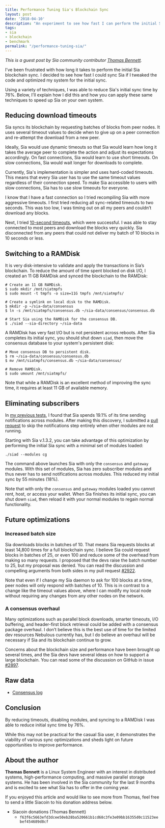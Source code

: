 ```yaml
---
title: Performance Tuning Sia's Blockchain Sync
layout: post
date: '2018-04-10'
description: "An experiment to see how fast I can perform the initial Sia blockchain sync"
tags:
- sia
- blockchain
- benchmark
permalink: "/performance-tuning-sia/"
---
```


*This is a guest post by Sia community contributor [Thomas Bennett](https://github.com/tbenz9).*

I've been frustrated with how long it takes to perform the initial Sia blockchain sync.  I decided to see how fast I could sync Sia if I tweaked the code and optimized my system for the initial sync.

Using a variety of techniques, I was able to reduce Sia's initial sync time by 76%.  Below, I'll explain how I did this and how you can apply these same techniques to speed up Sia on your own system.

## Reducing download timeouts

Sia syncs its blockchain by requesting batches of blocks from peer nodes. It uses several timeout values to decide when to give up on a peer connection and re-attempt the download from a new peer.

Ideally, Sia would use dynamic timeouts so that Sia would learn how long it takes the average peer to complete the action and adjust its expectations accordingly. On fast connections, Sia would learn to use short timeouts. On slow connections, Sia would wait longer for downloads to complete.

Currently, Sia's implementation is simpler and uses hard-coded timeouts. This means that every Sia user has to use the same timeout values regardless of their connection speed. To make Sia accessible to users with slow connections, Sia has to use slow timeouts for everyone.

I know that I have a fast connection so I tried recompiling Sia with more aggressive timeouts. I first tried reducing all sync-related timeouts to two seconds. This was too low, I was timing out on all my peers and couldn’t download any blocks.

Next, I tried [10-second timeouts](https://github.com/NebulousLabs/Sia/compare/fea834fcef00f7c0b712fd1751922bcc65623ed0...mtlynch:aggressive-timeouts?expand=1), which were successful. I was able to stay connected to most peers and download the blocks very quickly. Sia disconnected from any peers that could not deliver my batch of 10 blocks in 10 seconds or less.

## Switching to a RAMDisk

It is very disk-intensive to validate and apply the transactions in Sia’s blockchain. To reduce the amount of time spent blocked on disk I/O, I created an 11 GB RAMDisk and synced the blockchain to the RAMDisk:

```shell
# Create an 11 GB RAMDisk.
$ sudo mkdir /mnt/siatmpfs
$ sudo mount -t tmpfs -o size=11G tmpfs /mnt/siatmpfs/

# Create a symlink on local disk to the RAMDisk.
$ mkdir -p ~/sia-data/consensus
$ ln -s /mnt/siatmpfs/consensus.db ~/sia-data/consensus/consensus.db

# Start Sia using the RAMDisk for the consensus DB.
$ ./siad --sia-directory ~/sia-data
```

A RAMDisk has very fast I/O but is not persistent across reboots. After Sia completes its initial sync, you should shut down `siad`, then move the consensus database to your system's persistent disk:

```shell
# Move consensus DB to persistent disk.
$ rm ~/sia-data/consensus/consensus.db
$ mv /mnt/siatmpfs/consensus.db ~/sia-data/consensus/

# Remove RAMDisk.
$ sudo umount /mnt/siatmpfs/
```

Note that while a RAMDisk is an excellent method of improving the sync time, it requires at least 11 GB of available memory.

## Eliminating subscribers

In [my previous tests](https://blog.spaceduck.io/sia-blockchain-sync/), I found that Sia spends 19.1% of its time sending notifications across modules. After making this discovery, I submitted a [pull request](https://github.com/NebulousLabs/Sia/pull/2809) to skip the notifications step entirely when other modules are not running.

Starting with Sia v.1.3.2, you can take advantage of this optimization by performing the initial Sia sync with a minimal set of modules loaded:

```shell
./siad --modules cg
```

The command above launches Sia with only the `consensus` and `gateway` modules. With this set of modules, Sia has zero subscriber modules and thus never has to send notifications across modules. This reduced my initial sync by 55 minutes (18%).

Note that with only the `consensus` and `gateway` modules loaded you cannot rent, host, or access your wallet. When Sia finishes its initial sync, you can shut down `siad`, then reload it with your normal modules to regain normal functionality.

## Future optimizations

### Increased batch size

Sia downloads blocks in batches of 10. That means Sia requests blocks at least 14,800 times for a full blockchain sync. I believe Sia could request blocks in batches of 25, or even 100 and reduce some of the overhead from making so many requests. I proposed that the devs raise the batch number to 25, but my proposal was denied. You can read the discussion and compelling arguments from both sides in my pull request [#2922](https://github.com/NebulousLabs/Sia/pull/2922).

Note that even if I change my Sia daemon to ask for 100 blocks at a time, peer nodes will only respond with batches of 10. This is in contrast to a change like the timeout values above, where I can modify my local node without requiring any changes from any other nodes on the network.

### A consensus overhaul

Many optimizations such as parallel block downloads, smarter timeouts, I/O buffering, and header-first block retrieval could be added with a consensus package overhaul.  I don’t believe this is the best use of time for the limited dev resources Nebulous currently has, but I do believe an overhaul will be necessary if Sia and its blockchain continue to grow.

Concerns about the blockchain size and performance have been brought up several times, and the Sia devs have several ideas on how to support a large blockchain.  You can read some of the discussion on GitHub in issue [#2897](https://github.com/NebulousLabs/Sia/issues/2897).

## Raw data

*   [Consensus log](https://gist.github.com/tbenz9/6130ca40b94c6550b62b2ba65a7d77c8)

## Conclusion

By reducing timeouts, disabling modules, and syncing to a RAMDisk I was able to reduce initial sync time by 76%.

While this may not be practical for the casual Sia user, it demonstrates the viability of various sync optimizations and sheds light on future opportunities to improve performance.

## About the author

**Thomas Bennett** is a Linux System Engineer with an interest in distributed systems, high-performance computing, and massive parallel storage systems. He has been involved in the Sia community for the last 9 months and is excited to see what Sia has to offer in the coming year.

If you enjoyed this article and would like to see more from Thomas, feel free to send a little Siacoin to his donation address below.

* Siacoin donations (Thomas Bennett)
  * `f63f6c5663efd3dcee50eb28ba520661b1cd68c3fe3e09bb16355d0c11523eebef454689d8cf`
